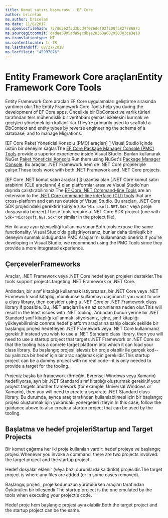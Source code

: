 ```yaml
---
title: Komut satırı başvurusu - EF Core
author: bricelam
ms.author: bricelam
ms.date: 11/6/2017
ms.openlocfilehash: 757d6562f5d3bcd4f026def02f208f5827786873
ms.sourcegitcommit: dadee5905ada9ecdbae28363a682950383ce3e10
ms.translationtype: MT
ms.contentlocale: tr-TR
ms.lasthandoff: 08/27/2018
ms.locfileid: "42997076"
---
```

<a name="entity-framework-core-tools"></a><span data-ttu-id="691a9-102">Entity Framework Core araçları</span><span class="sxs-lookup"><span data-stu-id="691a9-102">Entity Framework Core Tools</span></span>
===========================
<span data-ttu-id="691a9-103">Entity Framework Core araçları EF Core uygulamaları geliştirme sırasında yardımcı olur.</span><span class="sxs-lookup"><span data-stu-id="691a9-103">The Entity Framework Core Tools help you during the development of EF Core apps.</span></span> <span data-ttu-id="691a9-104">Öncelikle bir DbContext ve varlık türleri tarafından ters mühendislik bir veritabanı şeması iskelesini kurmak ve geçişleri yönetmek için kullanılırlar.</span><span class="sxs-lookup"><span data-stu-id="691a9-104">They're primarily used to scaffold a DbContext and entity types by reverse engineering the schema of a database, and to manage Migrations.</span></span>

<span data-ttu-id="691a9-105">[EF Core Paket Yöneticisi Konsolu (PMC) araçları] [ 1] Visual Studio içinde üstün bir deneyim sağlar.</span><span class="sxs-lookup"><span data-stu-id="691a9-105">The [EF Core Package Manager Console (PMC) Tools][1] provide a superior experience inside Visual Studio.</span></span> <span data-ttu-id="691a9-106">Bunları kullanarak NuGet [Paket Yöneticisi Konsolu][2].</span><span class="sxs-lookup"><span data-stu-id="691a9-106">Run them using NuGet's [Package Manager Console][2].</span></span> <span data-ttu-id="691a9-107">Bu araçlar, .NET Framework hem de .NET Core projeleriyle çalışır.</span><span class="sxs-lookup"><span data-stu-id="691a9-107">These tools work with both .NET Framework and .NET Core projects.</span></span>

<span data-ttu-id="691a9-108">[EF Core .NET komut satırı araçları] [ 3] uzantısı olan [.NET Core komut satırı arabirimi (CLI) araçlarını] [ 4] olan platformlar arası ve Visual Studio'nun dışında çalıştırabilirsiniz.</span><span class="sxs-lookup"><span data-stu-id="691a9-108">The [EF Core .NET Command-line Tools][3] are an extension to the [.NET Core command-line interface (CLI) tools][4] that are cross-platform and can run outside of Visual Studio.</span></span> <span data-ttu-id="691a9-109">Bu araçları, .NET Core SDK projesindeki gerektirir (biriyle `Sdk="Microsoft.NET.Sdk"` veya proje dosyasında benzer).</span><span class="sxs-lookup"><span data-stu-id="691a9-109">These tools require a .NET Core SDK project (one with `Sdk="Microsoft.NET.Sdk"` or similar in the project file).</span></span>

<span data-ttu-id="691a9-110">Her iki araç aynı işlevselliği kullanıma sunar.</span><span class="sxs-lookup"><span data-stu-id="691a9-110">Both tools expose the same functionality.</span></span> <span data-ttu-id="691a9-111">Visual Studio'da geliştiriyorsanız, bunlar daha tümleşik bir deneyim sunmak olduğundan PMC Araçları'nı kullanmanızı öneririz.</span><span class="sxs-lookup"><span data-stu-id="691a9-111">If you're developing in Visual Studio, we recommend using the PMC Tools since they provide a more integrated experience.</span></span>

<a name="frameworks"></a><span data-ttu-id="691a9-112">Çerçeveler</span><span class="sxs-lookup"><span data-stu-id="691a9-112">Frameworks</span></span>
----------
<span data-ttu-id="691a9-113">Araçlar, .NET Framework veya .NET Core hedefleyen projeleri destekler.</span><span class="sxs-lookup"><span data-stu-id="691a9-113">The tools support projects targeting .NET Framework or .NET Core.</span></span>

<span data-ttu-id="691a9-114">Ardından, bir sınıf kitaplığı kullanmak istiyorsanız, bir .NET Core veya .NET Framework sınıf kitaplığı mümkünse kullanmayı düşünün.</span><span class="sxs-lookup"><span data-stu-id="691a9-114">If you want to use a class library, then consider using a .NET Core or .NET Framework class library if possible.</span></span> <span data-ttu-id="691a9-115">Bu, .NET araçları ile en az sorunlarına neden olur.</span><span class="sxs-lookup"><span data-stu-id="691a9-115">This will result in the least issues with .NET tooling.</span></span> <span data-ttu-id="691a9-116">Ardından bunun yerine bir .NET Standard sınıf kitaplığı kullanmak istiyorsanız, içine, sınıf kitaplığı yükleyebilirsiniz conrete hedef platform araçlarına sahip olacak şekilde bir başlangıç projesi hedefleyen .NET Framework veya .NET Core kullanmanız gerekir.</span><span class="sxs-lookup"><span data-stu-id="691a9-116">If instead you wish to use a .NET Standard class library, then you will need to use a startup project that targets .NET Framework or .NET Core so that the tooling has a conrete target platform into which it can load your class library.</span></span> <span data-ttu-id="691a9-117">Bu başlangıç projesi işlevsiz bir proje olabilir ile gerçek kod--bu yalnızca bir hedef için bir araç sağlamak için gereklidir.</span><span class="sxs-lookup"><span data-stu-id="691a9-117">This startup project can be a dummy project with no real code--it is only needed to provide a target for the tooling.</span></span>

<span data-ttu-id="691a9-118">Projeniz başka bir framework (örneğin, Evrensel Windows veya Xamarin) hedefliyorsa, ayrı bir .NET Standard sınıf kitaplığı oluşturmak gerekir.</span><span class="sxs-lookup"><span data-stu-id="691a9-118">If your project targets another framework (for example, Universal Windows or Xamarin), then you will need to create a separate .NET Standard class library.</span></span> <span data-ttu-id="691a9-119">Bu durumda, ayrıca araç tarafından kullanılabilmesi için bir başlangıç projesi oluşturmak için yukarıdaki yönergeleri izleyin.</span><span class="sxs-lookup"><span data-stu-id="691a9-119">In this case, follow the guidance above to also create a startup project that can be used by the tooling.</span></span>

<a name="startup-and-target-projects"></a><span data-ttu-id="691a9-120">Başlatma ve hedef projeleri</span><span class="sxs-lookup"><span data-stu-id="691a9-120">Startup and Target Projects</span></span>
---------------------------
<span data-ttu-id="691a9-121">Bir komut çağırma her iki proje kullanılan vardır: hedef projeye ve başlangıç projesi.</span><span class="sxs-lookup"><span data-stu-id="691a9-121">Whenever you invoke a command, there are two projects involved: the target project and the startup project.</span></span>

<span data-ttu-id="691a9-122">Hedef dosyalar eklenir (veya bazı durumlarda kaldırıldı) projesidir.</span><span class="sxs-lookup"><span data-stu-id="691a9-122">The target project is where any files are added (or in some cases removed).</span></span>

<span data-ttu-id="691a9-123">Başlangıç projesi, proje kodunuzun yürütülürken araçları tarafından Öykünülen bir bileşendir.</span><span class="sxs-lookup"><span data-stu-id="691a9-123">The startup project is the one emulated by the tools when executing your project's code.</span></span>

<span data-ttu-id="691a9-124">Hedef proje hem başlangıç projesi aynı olabilir.</span><span class="sxs-lookup"><span data-stu-id="691a9-124">Both the target project and the startup project can be the same.</span></span>


  [1]: powershell.md
  [2]: https://docs.microsoft.com/nuget/tools/package-manager-console
  [3]: dotnet.md
  [4]: https://docs.microsoft.com/dotnet/core/tools/
